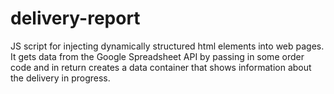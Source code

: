 # delivery-report
JS script for injecting dynamically structured html elements into web pages. It gets data from the Google Spreadsheet API by passing in some order code and in return creates a data container that shows information about the delivery in progress.
